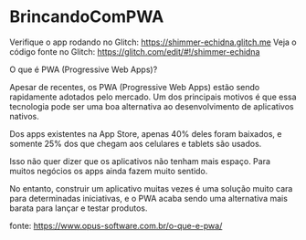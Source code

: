 # BrincandoComPWA
Verifique o app rodando  no Glitch: https://shimmer-echidna.glitch.me
Veja o código fonte no Glitch: https://glitch.com/edit/#!/shimmer-echidna

O que é PWA (Progressive Web Apps)?	

Apesar de recentes, os PWA (Progressive Web Apps) estão sendo rapidamente adotados pelo mercado. Um dos principais motivos é que essa tecnologia pode ser uma boa alternativa ao desenvolvimento de aplicativos nativos.

Dos apps existentes na App Store, apenas 40% deles foram baixados, e somente 25% dos que chegam aos celulares e tablets são usados.

Isso não quer dizer que os aplicativos não tenham mais espaço. Para muitos negócios os apps ainda fazem muito sentido.

No entanto, construir um aplicativo muitas vezes é uma solução muito cara para determinadas iniciativas, e o PWA acaba sendo uma alternativa mais barata para lançar e testar produtos.

fonte: https://www.opus-software.com.br/o-que-e-pwa/
